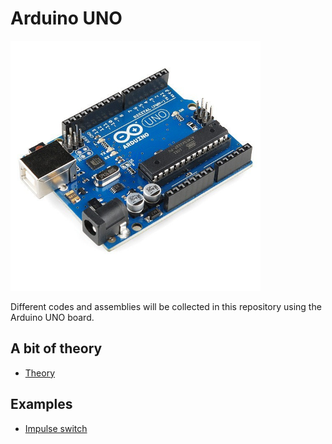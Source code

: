 # Arduino UNO

<img src="/images/arduino-uno.jpg" width="400"/>

Different codes and assemblies will be collected in this repository using the Arduino UNO board.

## A bit of theory  
- [Theory](THEORY.md)

## Examples  

- [Impulse switch](/impulse-switch/impulse-switch.ino)
